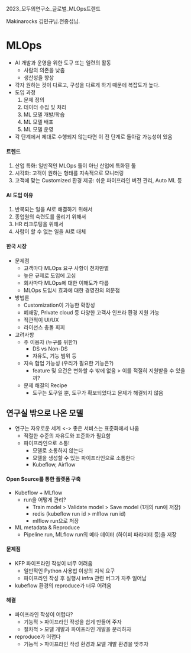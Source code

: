 2023_모두의연구소_글로벌_MLOps트렌드

Makinarocks 김민규님.전종섭님.

# MLOps
- AI 개발과 운영을 위한 도구 또는 일련의 활동
    - 사람의 의존을 낮춤
    - 생산성을 향상
- 각자 원하는 것이 다르고, 구성을 다르게 하기 때문에 복잡도가 높다. 
- 도입 과정
    1. 문제 정의
    1. 데이터 수집 및 처리
    1. ML 모델 개발/학습
    1. ML 모델 배포
    1. ML 모델 운영
- 각 단계에서 제대로 수행되지 않는다면 이 전 단계로 돌아갈 가능성이 있음

#### 트렌드
1. 산업 특화: 일반적인 MLOps 툴이 아닌 산업에 특화된 툴
1. 시각화: 고객이 원하는 형태를 지속적으로 모니터링
1. 고객에 맞는 Customized 환경 제공: 쉬운 파이프라인 버전 관리, Auto ML 등

#### AI 도입 이유
1. 반복되는 일을 AI로 해결하기 위해서 
1. 종업원의 숙련도를 올리기 위해서
1. HR 리크루팅을 위해서 
1. 사람이 할 수 없는 일을 AI로 대체 

#### 한국 시장
- 문제점
    - 고객마다 MLOps 요구 사항이 천차만별
    - 높은 규제로 도입에 고심
    - 회사마다 MLOps에 대한 이해도가 다름
    - MLOps 도입시 효과에 대한 경영진의 의문점
- 방법론
    - Customization이 가능한 확장성
    - 폐쇄망, Private cloud 등 다양한 고객사 인프라 환경 지원 가능
    - 직관적이 UI/UX
    - 라이선스 충돌 회피
- 고려사항
    - 주 이용자 (누구를 위한?)
        - DS vs Non-DS
        - 자유도, 기능 범위 등
    - 지속 협업 가능성 (우리가 필요한 기능은?)
        - feature 및 요건은 변화할 수 밖에 없음 > 이를 적절히 지원받을 수 있을까?
    - 문제 해결의 Recipe
        - 도구는 도구일 뿐, 도구가 확보되었다고 문제가 해결되지 않음

## 연구실 밖으로 나온 모델
- 연구는 자유로운 세계 <-> 좋은 서비스는 표준화에서 나옴
    - 적절한 수준의 자유도와 표준화가 필요함
    - 파이프라인으로 소통!
        - 모델로 소통하지 않는다
        - 모델을 생성할 수 있는 파이프라인으로 소통한다
        - Kubeflow, Airflow

#### Open Source를 통한 플랫폼 구축
- Kubeflow + MLflow
    - run을 어떻게 관리?
        - Train model > Validate model > Save model (1개의 run에 저장)
        - redis (kubeflow run id > mlflow run id)
        - mlflow run으로 저장
- ML metadata & Reproduce
    - Pipeline run, MLflow run의 메타 데이터 (하이퍼 파라미터 등)을 저장

#### 문제점
- KFP 파이프라인 작성이 너무 어려움
    - 일반적인 Python 사용법 이상의 지식 요구
    - 파이프라인 작성 후 실행시 infra 관련 버그가 자주 일어남
- kubeflow 환경의 reproduce가 너무 어려움

#### 해결
- 파이프라인 작성이 어렵다?
    - 기능적 > 파이프라인 작성을 쉽게 만들어 주자
    - 절차적 > 모델 개발과 파이프라인 개발을 분리하자
- reproduce가 어렵다
    - 기능적 > 파이프라인 작성 환경과 모델 개발 환경을 맞추자